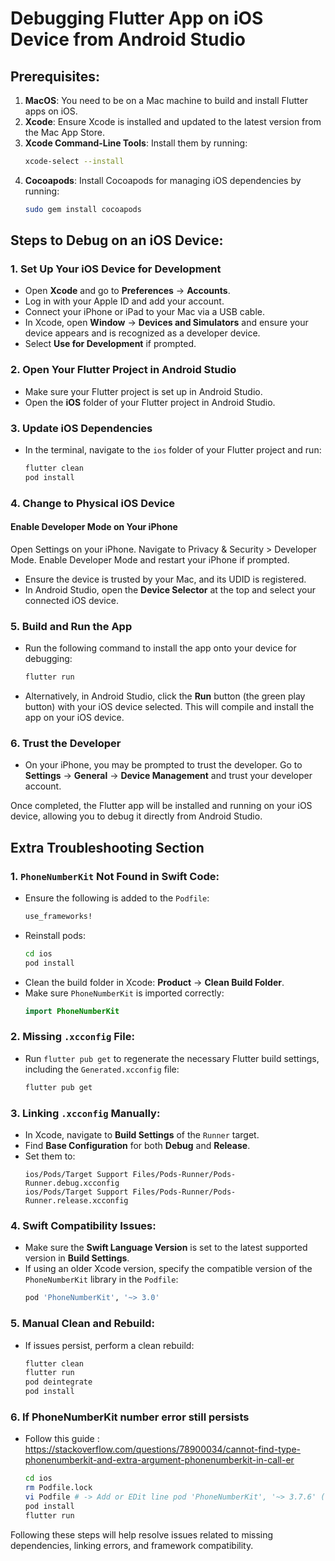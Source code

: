 
# Debugging Flutter App on iOS Device from Android Studio

## Prerequisites:
1. **MacOS**: You need to be on a Mac machine to build and install Flutter apps on iOS.
2. **Xcode**: Ensure Xcode is installed and updated to the latest version from the Mac App Store.
3. **Xcode Command-Line Tools**: Install them by running:
   ```bash
   xcode-select --install
   ```
4. **Cocoapods**: Install Cocoapods for managing iOS dependencies by running:
   ```bash
   sudo gem install cocoapods
   ```

## Steps to Debug on an iOS Device:

### 1. Set Up Your iOS Device for Development
- Open **Xcode** and go to **Preferences** → **Accounts**.
- Log in with your Apple ID and add your account.
- Connect your iPhone or iPad to your Mac via a USB cable.
- In Xcode, open **Window** → **Devices and Simulators** and ensure your device appears and is recognized as a developer device.
- Select **Use for Development** if prompted.

### 2. Open Your Flutter Project in Android Studio
- Make sure your Flutter project is set up in Android Studio.
- Open the **iOS** folder of your Flutter project in Android Studio.

### 3. Update iOS Dependencies
- In the terminal, navigate to the `ios` folder of your Flutter project and run:
   ```bash
   flutter clean
   pod install
   ```

### 4. Change to Physical iOS Device
#### Enable Developer Mode on Your iPhone
Open Settings on your iPhone.
Navigate to Privacy & Security > Developer Mode.
Enable Developer Mode and restart your iPhone if prompted.

- Ensure the device is trusted by your Mac, and its UDID is registered.
- In Android Studio, open the **Device Selector** at the top and select your connected iOS device.

### 5. Build and Run the App
- Run the following command to install the app onto your device for debugging:
   ```bash
   flutter run
   ```
- Alternatively, in Android Studio, click the **Run** button (the green play button) with your iOS device selected. This will compile and install the app on your iOS device.

### 6. Trust the Developer
- On your iPhone, you may be prompted to trust the developer. Go to **Settings** → **General** → **Device Management** and trust your developer account.

Once completed, the Flutter app will be installed and running on your iOS device, allowing you to debug it directly from Android Studio.

## Extra Troubleshooting Section

### 1. `PhoneNumberKit` Not Found in Swift Code:
- Ensure the following is added to the `Podfile`:
  ```ruby
  use_frameworks!
  ```
- Reinstall pods:
  ```bash
  cd ios
  pod install
  ```
- Clean the build folder in Xcode: **Product** → **Clean Build Folder**.
- Make sure `PhoneNumberKit` is imported correctly:
  ```swift
  import PhoneNumberKit
  ```

### 2. Missing `.xcconfig` File:
- Run `flutter pub get` to regenerate the necessary Flutter build settings, including the `Generated.xcconfig` file:
  ```bash
  flutter pub get
  ```

### 3. Linking `.xcconfig` Manually:
- In Xcode, navigate to **Build Settings** of the `Runner` target.
- Find **Base Configuration** for both **Debug** and **Release**.
- Set them to:
  ```
  ios/Pods/Target Support Files/Pods-Runner/Pods-Runner.debug.xcconfig
  ios/Pods/Target Support Files/Pods-Runner/Pods-Runner.release.xcconfig
  ```

### 4. Swift Compatibility Issues:
- Make sure the **Swift Language Version** is set to the latest supported version in **Build Settings**.
- If using an older Xcode version, specify the compatible version of the `PhoneNumberKit` library in the `Podfile`:
  ```ruby
  pod 'PhoneNumberKit', '~> 3.0'
  ```

### 5. Manual Clean and Rebuild:
- If issues persist, perform a clean rebuild:
  ```bash
  flutter clean
  flutter run
  pod deintegrate
  pod install
  ```

### 6. If PhoneNumberKit number error still persists
- Follow this guide : https://stackoverflow.com/questions/78900034/cannot-find-type-phonenumberkit-and-extra-argument-phonenumberkit-in-call-er
  ```bash
  cd ios
  rm Podfile.lock
  vi Podfile # -> Add or EDit line pod 'PhoneNumberKit', '~> 3.7.6' (Could be > 4, depending on your device)
  pod install
  flutter run
  ```

Following these steps will help resolve issues related to missing dependencies, linking errors, and framework compatibility.

